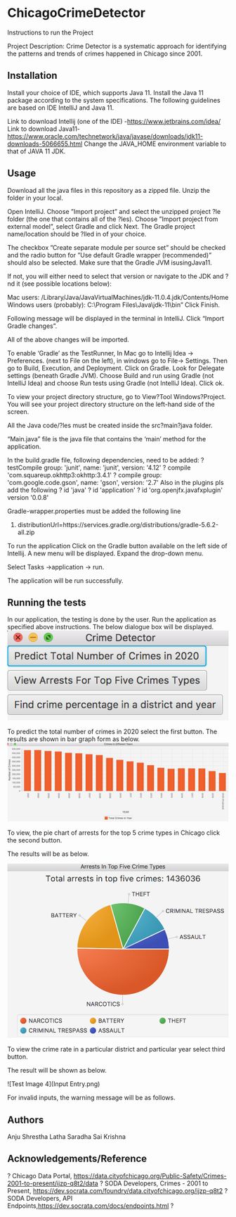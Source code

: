 # ChicagoCrimeDetector

Instructions to run the Project

Project Description: 
Crime Detector is a systematic approach for identifying the patterns and trends of crimes happened in Chicago since 2001.

## Installation
Install your choice of IDE, which supports Java 11. Install the Java 11 package according to the system specifications. The following guidelines are based on IDE IntelliJ and Java 11.

Link to download Intellij (one of the IDE) -https://www.jetbrains.com/idea/
Link to download Java11- https://www.oracle.com/technetwork/java/javase/downloads/jdk11-downloads-5066655.html
Change the JAVA_HOME environment variable to that of JAVA 11 JDK.

## Usage
Download all the java files in this repository as a zipped file. Unzip the folder in your local.

Open IntelliJ. Choose ”Import project” and select the unzipped project ?le folder (the one that contains all of the ?les). 
Choose ”Import project from external model”, select Gradle and click Next. 
The Gradle project name/location should be ?lled in of your choice.

The checkbox ”Create separate module per source set” should be checked and the radio button for ”Use default Gradle wrapper (recommended)” should also be selected. Make sure that the Gradle JVM isusingJava11. 

If not, you will either need to select that version or navigate to the JDK and ?nd it (see possible locations below): 

Mac users: /Library/Java/JavaVirtualMachines/jdk-11.0.4.jdk/Contents/Home Windows users (probably): C:\Program Files\Java\jdk-11\bin” 
Click Finish.

Following message will be displayed in the terminal in IntelliJ. Click “Import Gradle changes”. 

All of the above changes will be imported.

To enable ‘Gradle’ as the TestRunner, In Mac go to Intellij Idea -> Preferences. (next to File on the left), in windows go to File-> Settings. Then go to Build, Execution, and Deployment. Click on Gradle. Look for Delegate settings (beneath Gradle JVM). Choose Build and run using Gradle (not IntelliJ Idea) and choose Run tests using Gradle (not IntelliJ Idea). Click ok. 

To view your project directory structure, go to View?Tool Windows?Project. You will see your project directory structure on the left-hand side of the screen.

 All the Java code/?les must be created inside the src?main?java folder.

“Main.java” file is the java file that contains the ‘main’ method for the application.

In the build.gradle file, following dependencies, need to be added:
? testCompile group: 'junit', name: 'junit', version: '4.12'
? compile 'com.squareup.okhttp3:okhttp:3.4.1'
? compile group: 'com.google.code.gson', name: 'gson', version: '2.7'
Also in the plugins pls add the following
? id 'java'
? id 'application'
? id 'org.openjfx.javafxplugin' version '0.0.8'

Gradle-wrapper.properties must be added the following line
1. distributionUrl=https\://services.gradle.org/distributions/gradle-5.6.2-all.zip

To run the application Click on the Gradle button available on the left side of Intellij. A new menu will be displayed. Expand the drop-down menu.

Select
Tasks ->application -> run.

The application will be run successfully.

## Running the tests

In our application, the testing is done by the user.
Run the application as specified above instructions.
The below dialogue box will be displayed.
![Test Image 1](Menu.png)

To predict the total number of crimes in 2020 select the first button.
The results are shown in bar graph form as below.
![Test Image 2](Prediction_2020.png)

To view, the pie chart of arrests for the top 5 crime types in Chicago click the second button.

The results will be as below.

![Test Image 3](Graph.png)

To view the crime rate in a particular district and particular year select third button.


The result will be shown as below.

![Test Image 4](Input Entry.png)

For invalid inputs, the warning message will be as follows.


## Authors

Anju Shrestha
Latha Saradha
Sai Krishna

## Acknowledgements/Reference
? Chicago Data Portal,
       https://data.cityofchicago.org/Public-Safety/Crimes-2001-to-present/ijzp-q8t2/data
? SODA Developers, Crimes - 2001 to Present, https://dev.socrata.com/foundry/data.cityofchicago.org/ijzp-q8t2
? SODA Developers, API Endpoints,https://dev.socrata.com/docs/endpoints.html 
? 



